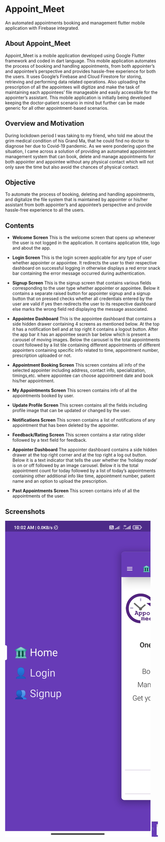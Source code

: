 # Appoint_Meet

An automated appointments booking and management flutter mobile application with Firebase integrated.
## About Appoint_Meet
Appoint_Meet is a mobile application developed using Google Flutter framework and coded in dart language. This mobile application automates the process of booking and handling appointments, from both appointer’s and appointee’s perspective and provides hassle-free experience for both the users. It uses Google’s Firebase and Cloud Firestore for storing, retrieving and performing data related operations. Also uploading the prescription of all the appointees will digitize and make the task of maintaining each appointees’ file manageable and easily accessible for the appointer’s assistant. This mobile application is initially being developed keeping the doctor-patient scenario in mind but further can be made generic for all other appointment-based scenarios.

## Overview and Motivation	
During lockdown period I was taking to my friend, who told me about the grim medical condition of his Grand Ma, that he could find no doctor to diagnose her due to Covid-19 pandemic. As we were pondering upon the situation, I came across a solution of providing an automated appointment management system that can book, delete and manage appointments for both appointer and appointee without any physical contact which will not only save the time but also avoid the chances of physical contact. 

## Objective	
To automate the process of booking, deleting and handling appointments, and digitalize the file system that is maintained by appointer or his/her assistant from both appointer’s and appointee’s perspective and provide hassle-free experience to all  the users.  

## Contents
* **Welcome Screen**
This is the welcome screen that opens up whenever the user is not logged in the application. It contains application title, logo and about the app.

* **Login Screen**
This is the login screen applicable for any type of user whether appointer or appointee. It redirects the user to their respective dashboard on successful logging in otherwise displays a red error snack bar containing the error message occurred during authentication.

* **Signup Screen**
This is the signup screen that contains various fields corresponding to the user type whether appointer or appointee. Below it contains a separate raised button for appointer signup and a signup button that on pressed checks whether all credentials entered by the user are valid if yes then redirects the user to its respective dashboard else marks the wrong field red displaying the message associated.

* **Appointee Dashboard**
This is the appointee dashboard that contains a side hidden drawer containing 4 screens as mentioned below. At the top it has a notification bell and at top right it contains a logout button.
After the app bar it has an appointee search bar below which is present a carousel of moving images. Below the carousel is the total appointments count followed by a list tile containing different appointments of different appointers containing specific info related to time, appointment number, prescription uploaded or not.

* **Appointment Booking Screen**
This screen contains all info of the selected appointer including address, contact info, specialization, timings,etc. where appointee can choose appointment date and book his/her appointment.

* **My Appointments Screen**
This screen contains info of all the appointments booked by user.

* **Update Profile Screen**
This screen contains all the fields including profile image that can be updated or changed by the user.

* **Notifications Screen**
This screen contains a list of notifications of any appointment that has been deleted by the appointer.

* **Feedback/Rating Screen**
This screen contains a star rating slider followed by a text field for feedback.

* **Appointer Dashboard**
The appointer dashboard contains a side hidden drawer at the top right corner and at the top right a log out button. Below it is a text indicator that tells the user whether the ‘holiday mode’ is on or off followed by an image carousel. Below it is the total appointment count for today followed by a list of today’s appointments containing other additional info like time, appointment number, patient name and an option to upload the prescription.

* **Past Appointments Screen**
This screen contains info of all the appointments of the user.

## Screenshots
![](/shots/1.jpg)
<img src="/shots/1.jpg" height="50" width="20">



